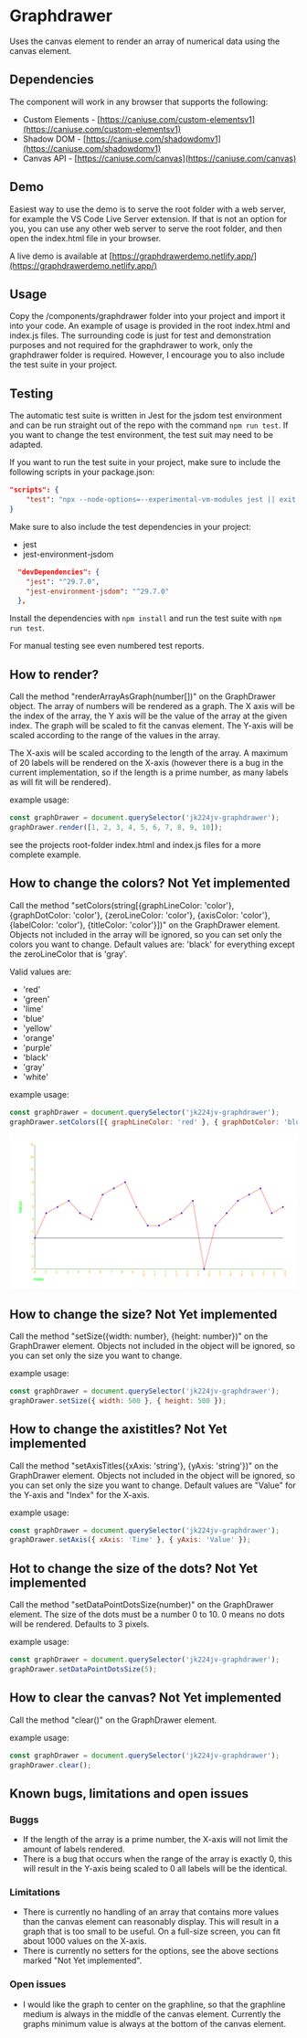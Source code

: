# Graphdrawer

Uses the canvas element to render an array of numerical data using the canvas element.

## Dependencies

The component will work in any browser that supports the following:

* Custom Elements - [https://caniuse.com/custom-elementsv1](https://caniuse.com/custom-elementsv1)
* Shadow DOM - [https://caniuse.com/shadowdomv1](https://caniuse.com/shadowdomv1)
* Canvas API - [https://caniuse.com/canvas](https://caniuse.com/canvas)

## Demo

Easiest way to use the demo is to serve the root folder with a web server, for example the VS Code Live Server extension.
If that is not an option for you, you can use any other web server to serve the root folder, and then open the index.html file in your browser.

A live demo is available at [https://graphdrawerdemo.netlify.app/](https://graphdrawerdemo.netlify.app/)

## Usage

Copy the /components/graphdrawer folder into your project and import it into your code.
An example of usage is provided in the root index.html and index.js files.
The surrounding code is just for test and demonstration purposes and not required for the graphdrawer to work,
only the graphdrawer folder is required. However, I encourage you to also include the test suite in your project.

## Testing

The automatic test suite is written in Jest for the jsdom test environment and can be run straight out of the repo with the command `npm run test`.
If you want to change the test environment, the test suit may need to be adapted.

If you want to run the test suite in your project, make sure to include the following scripts in your package.json:

```json
"scripts": {
    "test": "npx --node-options=--experimental-vm-modules jest || exit 0",
}
```

Make sure to also include the test dependencies in your project:

* jest
* jest-environment-jsdom

```json
  "devDependencies": {
    "jest": "^29.7.0",
    "jest-environment-jsdom": "^29.7.0"
  },
```

Install the dependencies with `npm install` and run the test suite with `npm run test`.

For manual testing see even numbered test reports.

## How to render?

Call the method "renderArrayAsGraph(number[])" on the GraphDrawer object. The array of numbers will be rendered as a graph.
The X axis will be the index of the array, the Y axis will be the value of the array at the given index.
The graph will be scaled to fit the canvas element.
The Y-axis will be scaled according to the range of the values in the array.

The X-axis will be scaled according to the length of the array.
A maximum of 20 labels will be rendered on the X-axis
(however there is a bug in the current implementation, so if the length is a prime number, as many labels as will fit will be rendered).

example usage:

```javascript
const graphDrawer = document.querySelector('jk224jv-graphdrawer');
graphDrawer.render([1, 2, 3, 4, 5, 6, 7, 8, 9, 10]);
```

see the projects root-folder index.html and index.js files for a more complete example.

## How to change the colors? Not Yet implemented

Call the method "setColors(string[{graphLineColor: 'color'}, {graphDotColor: 'color'}, {zeroLineColor: 'color'}, {axisColor: 'color'}, {labelColor: 'color'}, {titleColor: 'color'}])" on the GraphDrawer element.
Objects not included in the array will be ignored, so you can set only the colors you want to change.
Default values are: 'black' for everything except the zeroLineColor that is 'gray'.

Valid values are:

* 'red'
* 'green'
* 'lime'
* 'blue'
* 'yellow'
* 'orange'
* 'purple'
* 'black'
* 'gray'
* 'white'

example usage:

```javascript
const graphDrawer = document.querySelector('jk224jv-graphdrawer');
graphDrawer.setColors([{ graphLineColor: 'red' }, { graphDotColor: 'blue' }, { zeroLineColor: 'black' }, { axisColor: 'green' }, { labelColor: 'orange' }, { titleColor: 'lime' }]);
```

![./readme/setColorExample.png](./readme/setColorExample.png)

## How to change the size? Not Yet implemented

Call the method "setSize({width: number}, {height: number})" on the GraphDrawer element.
Objects not included in the object will be ignored, so you can set only the size you want to change.

example usage:

```javascript
const graphDrawer = document.querySelector('jk224jv-graphdrawer');
graphDrawer.setSize({ width: 500 }, { height: 500 });
```

## How to change the axistitles? Not Yet implemented

Call the method "setAxisTitles({xAxis: 'string'}, {yAxis: 'string'})" on the GraphDrawer element.
Objects not included in the object will be ignored, so you can set only the size you want to change.
Default values are "Value" for the Y-axis and "Index" for the X-axis.

example usage:

```javascript
const graphDrawer = document.querySelector('jk224jv-graphdrawer');
graphDrawer.setAxis({ xAxis: 'Time' }, { yAxis: 'Value' });
```

## Hot to change the size of the dots? Not Yet implemented

Call the method "setDataPointDotsSize(number)" on the GraphDrawer element.
The size of the dots must be a number 0 to 10. 0 means no dots will be rendered. Defaults to 3 pixels.

example usage:

```javascript
const graphDrawer = document.querySelector('jk224jv-graphdrawer');
graphDrawer.setDataPointDotsSize(5);
```

## How to clear the canvas? Not Yet implemented

Call the method "clear()" on the GraphDrawer element.

example usage:

```javascript
const graphDrawer = document.querySelector('jk224jv-graphdrawer');
graphDrawer.clear();
```

## Known bugs, limitations and open issues

### Buggs

* If the length of the array is a prime number, the X-axis will not limit the amount of labels rendered.
* There is a bug that occurs when the range of the array is exactly 0, this will result in the Y-axis being scaled to 0 all labels will be the identical.

### Limitations

* There is currently no handling of an array that contains more values than the canvas element can reasonably display. This will result in a graph that is too small to be useful. On a full-size screen, you can fit about 1000 values on the X-axis.
* There is currently no setters for the options, see the above sections marked "Not Yet implemented".

### Open issues

* I would like the graph to center on the graphline, so that the graphline medium is always in the middle of the canvas element. Currently the graphs minimum value is always at the bottom of the canvas element.
